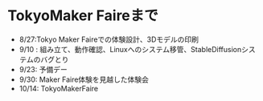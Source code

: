 # TokyoMaker Faireまで
- 8/27:Tokyo Maker Faireでの体験設計、3Dモデルの印刷
- 9/10 : 組み立て、動作確認、Linuxへのシステム移管、StableDiffusionシステムのバグとり
- 9/23: 予備デー
- 9/30: Maker Faire体験を見越した体験会
- 10/14: TokyoMakerFaire